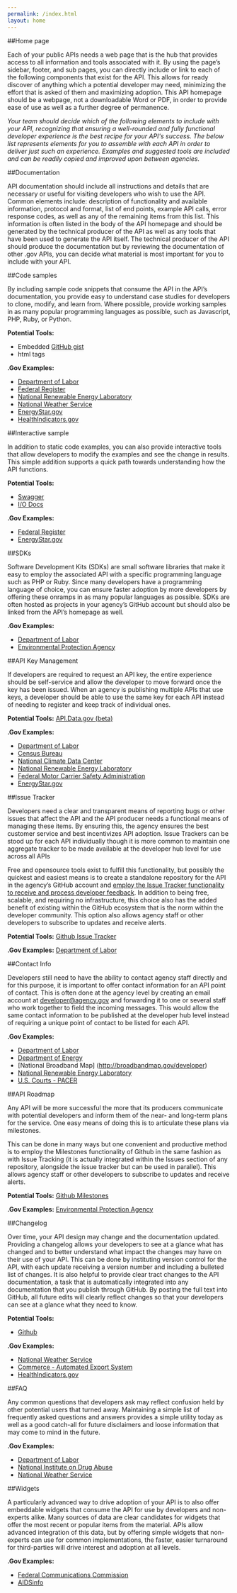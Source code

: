 ```yaml
---
permalink: /index.html
layout: home
---
```


##Home page 

Each of your public APIs needs a web page that is the hub that provides access to all information and tools associated with it.  By using the page’s sidebar, footer, and sub pages, you can directly include or link to each of the following components that exist for the API.  This allows for ready discover of anything which a potential developer may need, minimizing the effort that is asked of them and maximizing adoption.  This API homepage should be a webpage, not a downloadable Word or PDF, in order to provide ease of use as well as a further degree of permanence.  

*Your team should decide which of the following elements to include with your API, recognizing that ensuring a well-rounded and fully functional developer experience is the best recipe for your API's success.  The below list represents  elements for you to assemble with each API in order to deliver just such an experience.  Examples and suggested tools are included and can be readily copied and improved upon between agencies.*

##Documentation

API documentation should include all instructions and details that are necessary or useful for visiting developers who wish to use the API.  Common elements include: description of functionality and available information, protocol and format, list of end points, example API calls, error response codes, as well as any of the remaining items from this list.  This information is often listed in the body of the API homepage and should be generated by the technical producer of the API as well as any tools that have been used to generate the API itself.  The technical producer of the API should produce the documentation but by reviewing the documentation of other .gov APIs, you can decide what material is most important for you to include with your API.  

##Code samples

By including sample code snippets that consume the API in the API’s documentation, you provide easy to understand case studies for developers to clone, modify, and learn from.  Where possible, provide working samples in as many popular programming languages as possible, such as Javascript, PHP, Ruby, or Python.  

**Potential Tools:**
* Embedded [GitHub gist](http://gist.github.com)
* </code> html tags

**.Gov Examples:**
* [Department of Labor](http://developer.dol.gov/)
* [Federal Register](https://www.federalregister.gov/developers)
* [National Renewable Energy Laboratory](http://developer.nrel.gov/doc/api/georeserv/app/sam/pvwatts#demo-application)
* [National Weather Service](http://graphical.weather.gov/xml/mdl/XML/Design/WFS_example.php)
* [EnergyStar.gov](https://data.energystar.gov/developers/docs/energy-star-certified-clothes-washers)
* [HealthIndicators.gov](http://healthindicators.gov/Developers/Examples)


##Interactive sample

In addition to static code examples, you can also provide interactive tools that allow developers to modify the examples and see the change in results.  This simple addition supports a quick path towards understanding how the API functions.  

**Potential Tools:**
* [Swagger](http://swagger.wordnik.com)
* [I/O Docs](https://github.com/mashery/iodocs)

**.Gov Examples:**
* [Federal Register](https://www.federalregister.gov/developers)
* [EnergyStar.gov](https://data.energystar.gov/developers/docs/energy-star-certified-clothes-washers)



##SDKs

Software Development Kits (SDKs) are small software libraries that make it easy to employ the associated API with a specific programming language such as PHP or Ruby.  Since many developers have a programming language of choice, you can ensure faster adoption by more developers by offering these onramps in as many popular languages as possible.  SDKs are often hosted as projects in your agency’s GitHub account but should also be linked from the API’s homepage as well.  

**.Gov Examples:**
* [Department of Labor](http://developer.dol.gov/)
* [Environmental Protection Agency](http://www.epa.gov/developer/sdk_sample.html)


##API Key Management

If developers are required to request an API key, the entire experience should be self-service and allow the developer to move forward once the key has been issued.  When an agency is publishing multiple APIs that use keys, a developer should be able to use the same key for each API instead of needing to register and keep track of individual ones.  

**Potential Tools:**
[API.Data.gov (beta)](http://api.data.gov)

**.Gov Examples:**
* [Department of Labor](https://devtools.dol.gov/developer)
* [Census Bureau](http://www.census.gov/developers/tos/key_request.html)
* [National Climate Data Center](http://www.ncdc.noaa.gov/cdo-web/token)
* [National Renewable Energy Laboratory](http://developer.nrel.gov/signup)
* [Federal Motor Carrier Safety Administration](https://mobile.fmcsa.dot.gov/developer/home.page)
* [EnergyStar.gov](https://data.energystar.gov/developers/docs/energy-star-certified-clothes-washers)

##Issue Tracker 

Developers need a clear and transparent means of reporting bugs or other issues that affect the API and the API producer needs a functional means of managing these items.  By ensuring this, the agency ensures the best customer service and best incentivizes API adoption.  Issue Trackers can be stood up for each API individually though it is more common to maintain one aggregate tracker to be made available at the developer hub level for use across all APIs 

Free and opensource tools exist to fulfill this functionality, but possibly the quickest and easiest means is to create a standalone repository for the API in the agency’s GitHub account and [employ the Issue Tracker functionality to receive and process developer feedback](https://github.com/blog/831-issues-2-0-the-next-generation).  In addition to being free, scalable, and requiring no infrastructure, this choice also has the added benefit of existing within the GitHub ecosystem that is the norm within the developer community.  This option also allows agency staff or other developers to subscribe to updates and receive alerts.  

**Potential Tools:**
[Github Issue Tracker](http://apievangelist.com/2012/09/23/api-issue-management-with-github/)

**.Gov Examples:**
[Department of Labor](https://github.com/USDepartmentofLabor/DOLAPI/issues)


##Contact Info

Developers still need to have the ability to contact agency staff directly and for this purpose, it is important to offer contact information for an API point of contact.  This is often done at the agency level by creating an email account at developer@agency.gov and forwarding it to one or several staff who work together to field the incoming messages.  This would allow the same contact information to be published at the developer hub level instead of requiring a unique point of contact to be listed for each API.  

**.Gov Examples:**
* [Department of Labor](http://developer.dol.gov/ContactUs.htm)
* [Department of Energy](http://energy.gov/developer-resources)
* [National Broadband Map] (http://broadbandmap.gov/developer)
* [National Renewable Energy Laboratory](http://developer.nrel.gov/community)
* [U.S. Courts - PACER](http://www.pacer.gov/cmecf/developer/)


##API Roadmap

Any API will be more successful the more that its producers communicate with potential developers and inform them of the near- and long-term plans for the service.  One easy means of doing this is to articulate these plans via milestones.  

This can be done in many ways but one convenient and productive method is to employ the Milestones functionality of Github in the same fashion as with Issue Tracking (it is actually integrated within the Issues section of any repository, alongside the issue tracker but can be used in parallel).   This allows agency staff or other developers to subscribe to updates and receive alerts.  

**Potential Tools:**
[Github Milestones](http://apievangelist.com/2012/11/12/communicate-your-api-roadmap-with-github/)

**.Gov Examples:**
[Environmental Protection Agency](http://www.epa.gov/developer/ef_api.html#future)

##Changelog 

Over time, your API design may change and the documentation updated.  Providing a changelog allows your developers to see at a glance what has changed and to better understand what impact the changes may have on their use of your API.  This can be done by instituting version control for the API, with each update receiving a version number and including a bulleted list of changes.  It is also helpful to provide clear tract changes to the API documentation, a task that is automatically integrated into any documentation that you publish through GitHub.  By posting the full text into GitHub, all future edits will clearly reflect changes so that your developers can see at a glance what they need to know.  

**Potential Tools:**
* [Github](http://apievangelist.com/2012/10/24/version-control-your-api-documentation-with-github/)

**.Gov Examples:**
* [National Weather Service](http://graphical.weather.gov/xml/#xml_changes)
* [Commerce - Automated Export System](http://www.aesdirect.gov/support/weblink_api_updates.html)
* [HealthIndicators.gov](http://healthindicators.gov/Developers/ReleaseNotes)

##FAQ

Any common questions that developers ask may reflect confusion held by other potential users that turned away.  Maintaining a simple list of frequently asked questions and answers provides a simple utility today as well as a good catch-all for future disclaimers and loose information that may come to mind in the future.  

**.Gov Examples:**
* [Department of Labor](http://developer.dol.gov/faq.htm)
* [National Institute on Drug Abuse](http://www.drugabuse.gov/developers/nmassist/faq)
* [National Weather Service](http://graphical.weather.gov/xml/)

##Widgets

A particularly advanced way to drive adoption of your API is to also offer embeddable widgets that consume the API for use by developers and non-experts alike.  Many sources of data are clear candidates for widgets that offer the most recent or popular items from the material.  APIs allow advanced integration of this data, but by offering simple widgets that non-experts can use for common implementations, the faster, easier turnaround for third-parties will drive interest and adoption at all levels.  

**.Gov Examples:**
* [Federal Communications Commission](http://my.fcc.gov/dashboard)
* [AIDSinfo](http://aidsinfo.nih.gov/widgets)

